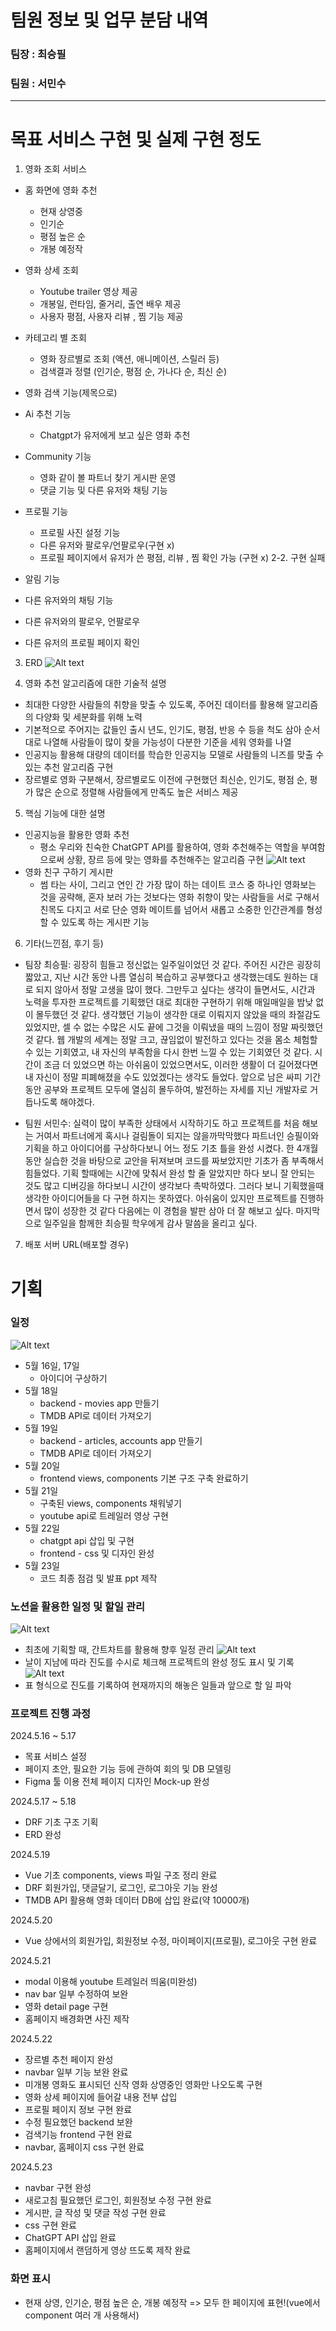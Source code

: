 # 팀원 정보 및 업무 분담 내역
  ### 팀장 : 최승필

  ### 팀원 : 서민수
<hr>

# 목표 서비스 구현 및 실제 구현 정도
 1. 영화 조회 서비스
    
  - 홈 화면에 영화 추천 
    - 현재 상영중
    - 인기순
    - 평점 높은 순
    - 개봉 예정작

  - 영화 상세 조회
    - Youtube trailer 영상 제공
    - 개봉일, 런타임, 줄거리, 출연 배우 제공
    - 사용자 평점, 사용자 리뷰 , 찜 기능 제공
  - 카테고리 별 조회 
    - 영화 장르별로 조회 (액션, 애니메이션, 스릴러 등)
    - 검색결과 정렬 (인기순, 평점 순, 가나다 순, 최신 순)
  - 영화 검색 기능(제목으로)
  - Ai 추천 기능
    - Chatgpt가 유저에게 보고 싶은 영화 추천
  - Community 기능
    - 영화 같이 볼 파트너 찾기 게시판 운영
    - 댓글 기능 및 다른 유저와 채팅 기능
  - 프로필 기능
    - 프로필 사진 설정 기능 
    - 다른 유저와 팔로우/언팔로우(구현 x)
    - 프로필 페이지에서 유저가 쓴 평점,  리뷰 , 찜 확인 가능 (구현 x)
2-2. 구현 실패
 - 알림 기능
 - 다른 유저와의 채팅 기능
 - 다른 유저와의 팔로우, 언팔로우
 - 다른 유저의 프로필 페이지 확인
3. ERD
![Alt text](./ERD.jpg)

4. 영화 추천 알고리즘에 대한 기술적 설명
  - 최대한 다양한 사람들의 취향을 맞출 수 있도록, 주어진 데이터를 활용해 알고리즘의 다양화 및 세분화를 위해 노력
  - 기본적으로 주어지는 값들인 출시 년도, 인기도, 평점, 반응 수 등을 척도 삼아 순서대로 나열해 사람들이 많이 찾을 가능성이 다분한 기준을 세워 영화를 나열
  - 인공지능 활용해 대량의 데이터를 학습한 인공지능 모델로 사람들의 니즈를 맞출 수 있는 추천 알고리즘 구현
  - 장르별로 영화 구분해서, 장르별로도 이전에 구현했던 최신순, 인기도, 평점 순, 평가 많은 순으로 정렬해 사람들에게 만족도 높은 서비스 제공
  
5. 핵심 기능에 대한 설명
  - 인공지능을 활용한 영화 추천
    - 평소 우리와 친숙한 ChatGPT API를 활용하여, 영화 추천해주는 역할을 부여함으로써 상황, 장르 등에 맞는 영화를 추천해주는 알고리즘 구현
    ![Alt text](./ai_prompt.jpg)
  - 영화 친구 구하기 게시판
    - 썸 타는 사이, 그리고 연인 간 가장 많이 하는 데이트 코스 중 하나인 영화보는 것을 공략해, 혼자 보러 가는 것보다는 영화 취향이 맞는 사람들을 서로 구해서 친목도 다지고 서로 단순 영화 메이트를 넘어서 새롭고 소중한 인간관계를 형성할 수 있도록 하는 게시판 기능

6. 기타(느낀점, 후기 등)
  - 팀장 최승필: 굉장히 힘들고 정신없는 일주일이었던 것 같다. 주어진 시간은 굉장히 짧았고, 지난 시간 동안 나름 열심히 복습하고 공부했다고 생각했는데도 원하는 대로 되지 않아서 정말 고생을 많이 했다. 그만두고 싶다는 생각이 들면서도, 시간과 노력을 투자한 프로젝트를 기획했던 대로 최대한 구현하기 위해 매일매일을 밤낮 없이 몰두했던 것 같다. 생각했던 기능이 생각한 대로 이뤄지지 않았을 때의 좌절감도 있었지만, 셀 수 없는 수많은 시도 끝에 그것을 이뤄냈을 때의 느낌이 정말 짜릿했던 것 같다. 웹 개발의 세계는 정말 크고, 끊임없이 발전하고 있다는 것을 몸소 체험할 수 있는 기회였고, 내 자신의 부족함을 다시 한번 느낄 수 있는 기회였던 것 같다. 시간이 조금 더 있었으면 하는 아쉬움이 있었으면서도, 이러한 생활이 더 길어졌다면 내 자신이 정말 피폐해졌을 수도 있었겠다는 생각도 들었다. 앞으로 남은 싸피 기간동안 공부와 프로젝트 모두에 열심히 몰두하여, 발전하는 자세를 지닌 개발자로 거듭나도록 해야겠다.

  - 팀원 서민수: 실력이 많이 부족한 상태에서 시작하기도 하고 프로젝트를 처음 해보는 거여서 파트너에게 혹시나 걸림돌이 되지는 않을까막막했다 파트너인 승필이와 기획을 하고 아이디어를 구상하다보니 어느 정도 기초 틀을 완성 시켰다.
  한 4개월 동안 실습한 것을 바탕으로 교안을 뒤져보며 코드를 짜보았지만 기초가 좀 부족해서 힘들었다. 기획 할때에는 시간에 맞춰서 완성 할 줄 알았지만 하다 보니 잘 안되는 것도 많고 디버깅을 하다보니 시간이 생각보다 촉박하였다. 그러다 보니 기획했을때 생각한 아이디어들을 다 구현 하지는 못하였다. 아쉬움이 있지만 프로젝트를 진행하면서 많이 성장한 것 같다 다음에는 이 경험을 발판 삼아 더 잘 해보고 싶다. 마지막으로 일주일을 함께한 최승필 학우에게 감사 말씀을 올리고 싶다. 

7. 배포 서버 URL(배포할 경우)


# 기획
### 일정
![Alt text](./일정.jpg)
- 5월 16일, 17일
  - 아이디어 구상하기
- 5월 18일
  - backend - movies app 만들기
  - TMDB API로 데이터 가져오기
- 5월 19일
  - backend - articles, accounts app 만들기
  - TMDB API로 데이터 가져오기
- 5월 20일
  - frontend views, components 기본 구조 구축 완료하기
- 5월 21일
  - 구축된 views, components 채워넣기
  - youtube api로 트레일러 영상 구현
- 5월 22일
  - chatgpt api 삽입 및 구현
  - frontend - css 및 디자인 완성
- 5월 23일
  - 코드 최종 점검 및 발표 ppt 제작

### 노션을 활용한 일정 및 할일 관리
![Alt text](./간트차트.jpg)
  - 최초에 기획할 때, 간트차트를 활용해 향후 일정 관리
![Alt text](./할일관리.jpg)
  - 날이 지남에 따라 진도를 수시로 체크해 프로젝트의 완성 정도 표시 및 기록
![Alt text](진행상황.jpg)
  - 표 형식으로 진도를 기록하여 현재까지의 해놓은 일들과 앞으로 할 일 파악
  
### 프로젝트 진행 과정
2024.5.16 ~ 5.17 
- 목표 서비스 설정
- 페이지 초안, 필요한 기능 등에 관하여 회의 및 DB 모델링 
- Figma 툴 이용 전체 페이지 디자인 Mock-up 완성

2024.5.17 ~ 5.18
- DRF 기초 구조 기획
- ERD 완성

2024.5.19
- Vue 기초 components, views 파일 구조 정리 완료
- DRF 회원가입, 댓글달기, 로그인, 로그아웃 기능 완성 
- TMDB API 활용해 영화 데이터 DB에 삽입 완료(약 10000개)
  
2024.5.20
- Vue 상에서의 회원가입, 회원정보 수정, 마이페이지(프로필), 로그아웃 구현 완료

2024.5.21
- modal 이용해 youtube 트레일러 띄움(미완성)
- nav bar 일부 수정하여 보완
- 영화 detail page 구현
- 홈페이지 배경화면 사진 제작

2024.5.22
- 장르별 추천 페이지 완성
- navbar 일부 기능 보완 완료
- 미개봉 영화도 표시되던 신작 영화 상영중인 영화만 나오도록 구현
- 영화 상세 페이지에 들어갈 내용 전부 삽입
- 프로필 페이지 정보 구현 완료
- 수정 필요했던 backend 보완
- 검색기능 frontend 구현 완료
- navbar, 홈페이지 css 구현 완료

2024.5.23
- navbar 구현 완성
- 새로고침 필요했던 로그인, 회원정보 수정 구현 완료
- 게시판, 글 작성 및 댓글 작성 구현 완료
- css 구현 완료
- ChatGPT API 삽입 완료
- 홈페이지에서 랜덤하게 영상 뜨도록 제작 완료


### 화면 표시
- 현재 상영, 인기순, 평점 높은 순, 개봉 예정작
  => 모두 한 페이지에 표현!(vue에서 component 여러 개 사용해서)



